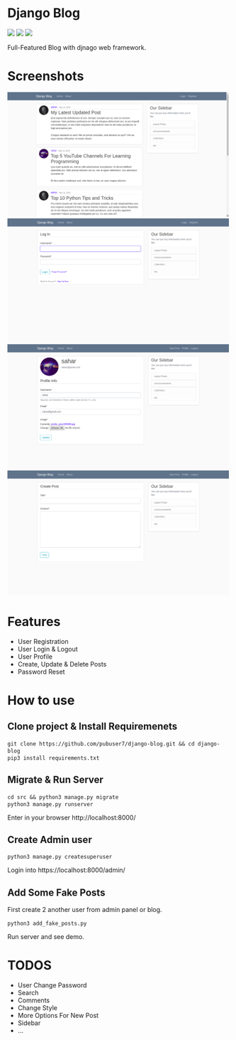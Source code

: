 # Django Blog
[![](	https://img.shields.io/pypi/pyversions/Django.svg)](https://python.org/downloads/)
[![](https://img.shields.io/badge/django-2.0%20%7C%202.1%20%7C%202.2-success.svg)](https://djangoproject.com/)
[![](https://img.shields.io/apm/l/vim-mode.svg)](https://choosealicense.com/licenses/mit/)

Full-Featured Blog with djnago web framework. 

Screenshots
=
<img src="screenshots/index.png" width=500>
<img src="screenshots/login.png" width=500>
<img src="screenshots/profile.png" width=500>
<img src="screenshots/new_post.png" width=500>

Features 
=
- User Registration
- User Login & Logout
- User Profile
- Create, Update & Delete Posts
- Password Reset


How to use
= 
## Clone project & Install Requiremenets
```
git clone https://github.com/pubuser7/django-blog.git && cd django-blog
pip3 install requirements.txt
```

## Migrate & Run Server
```
cd src && python3 manage.py migrate
python3 manage.py runserver
```
Enter in your browser http://localhost:8000/

## Create Admin user
```
python3 manage.py createsuperuser
```
Login into https://localhost:8000/admin/

## Add Some Fake Posts
First create 2 another user from admin panel or blog.
```
python3 add_fake_posts.py
```
Run server and see demo.


TODOS
=
- User Change Password
- Search
- Comments
- Change Style
- More Options For New Post
- Sidebar
- ...

